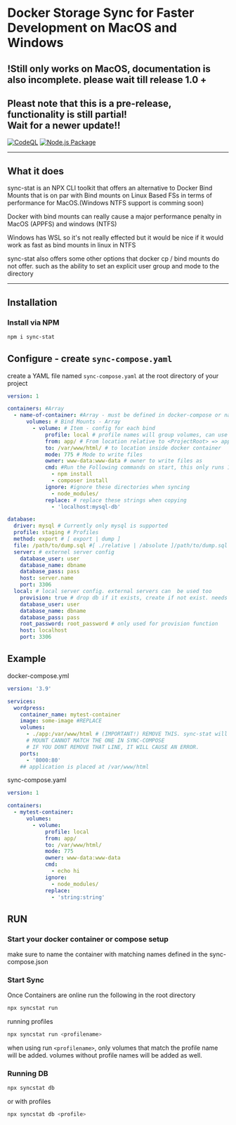 # Docker Storage Sync for Faster Development on MacOS and Windows

## !Still only works on MacOS, documentation is also incomplete. please wait till release 1.0 +

## Pleast note that this is a pre-release, functionality is still partial! <br> Wait for a newer update!!

[![CodeQL](https://github.com/janithcooray/sync-stat/actions/workflows/codeql-analysis.yml/badge.svg)](https://github.com/janithcooray/sync-stat/actions/workflows/codeql-analysis.yml)
[![Node.js Package](https://github.com/janithcooray/sync-stat/actions/workflows/npm-publish.yml/badge.svg)](https://github.com/janithcooray/sync-stat/actions/workflows/npm-publish.yml)

---

## What it does

sync-stat is an NPX CLI toolkit that offers an alternative to Docker Bind Mounts that is on par with Bind mounts on Linux Based FSs in terms of performance for MacOS.(Windows NTFS support is comming soon)

Docker with bind mounts can really cause a major performance penalty in MacOS (APPFS) and windows (NTFS)

Windows has WSL so it's not really effected but it would be nice if it would work as fast as bind mounts in linux in NTFS

sync-stat also offers some other options that docker cp / bind mounts do not offer. such as the ability to set an explicit user group and mode to the directory

---

## Installation

### Install via NPM

```sh
npm i sync-stat
```

## Configure - create `sync-compose.yaml`

create a YAML file named `sync-compose.yaml` at the root directory of your project

```yaml
version: 1

containers: #Array
  - name-of-container: #Array - must be defined in docker-compose or name container on start
      volumes: # Bind Mounts - Array
        - volume: # Item - config for each bind
            profile: local # profile names will group volumes, can use run <profilename> to activate only the volumes in the group. if empty it will be activated too.
            from: app/ # From location relative to <ProjectRoot> => app/  || does not support ./app yet
            to: /var/www/html/ # to location inside docker container
            mode: 775 # Mode to write files
            owner: www-data:www-data # owner to write files as
            cmd: #Run the Following commands on start, this only runs 1 time
              - npm install
              - composer install
            ignore: #ignore these directories when syncing
              - node_modules/
            replace: # replace these strings when copying
              - 'localhost:mysql-db'

database:
  driver: mysql # Currently only mysql is supported
  profile: staging # Profiles
  method: export # [ export | dump ]
  file: /path/to/dump.sql #[ ./relative | /absolute ]/path/to/dump.sql . will only be used when method is in export
  server: # externel server config
    database_user: user
    database_name: dbname
    database_pass: pass
    host: server.name
    port: 3306
  local: # local server config. external servers can  be used too
    provision: true # drop db if it exists, create if not exist. needs root password
    database_user: user
    database_name: dbname
    database_pass: pass
    root_password: root_password # only used for provision function
    host: localhost
    port: 3306
```

## Example

docker-compose.yml

```yml
version: '3.9'

services:
  wordpress:
    container_name: mytest-container
    image: some-image #REPLACE
    volumes:
      - ./app:/var/www/html # (IMPORTANT!) REMOVE THIS. sync-stat will Automaticall do this
      # MOUNT CANNOT MATCH THE ONE IN SYNC-COMPOSE
      # IF YOU DONT REMOVE THAT LINE, IT WILL CAUSE AN ERROR.
    ports:
      - '8000:80'
    ## application is placed at /var/www/html
```

sync-compose.yaml

```yaml
version: 1

containers:
  - mytest-container:
      volumes:
        - volume:
            profile: local
            from: app/
            to: /var/www/html/
            mode: 775
            owner: www-data:www-data
            cmd:
              - echo hi
            ignore:
              - node_modules/
            replace:
              - 'string:string'
```

## RUN

### Start your docker container or compose setup

make sure to name the container with matching names defined in the sync-compose.json

### Start Sync

Once Containers are online run the following in the root directory

```sh
npx syncstat run
```

running profiles

```sh
npx syncstat run <profilename>
```

when using run `<profilename>`, only volumes that match the profile name will be added. volumes without profile names will be added as well.

### Running DB

```sh
npx syncstat db
```

or with profiles

```sh
npx syncstat db <profile>
```
